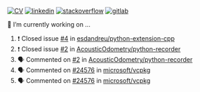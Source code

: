 [![CV](https://img.shields.io/badge/CV-open_to_work-green)](./cv/andreu-gimenez-bolinches.pdf)
[![linkedin](https://img.shields.io/badge/Andreu_Gimenez_Bolinches-gray?logo=linkedin)](https://www.linkedin.com/in/andreu-gimenez-bolinches-esdandreu/)
[![stackoverflow](https://img.shields.io/badge/-gray?logo=stackoverflow)](https://stackoverflow.com/users/13180090/andreu-gimenez)
[![gitlab](https://img.shields.io/badge/-gray?logo=gitlab)](https://gitlab.com/esdandreu)


<!--
**esdandreu/esdandreu** is a ✨ _special_ ✨ repository because its `README.md` (this file) appears on your GitHub profile.

Here are some ideas to get you started:

- 🔭 I’m currently working on ...
- 🌱 I’m currently learning ...
- 👯 I’m looking to collaborate on ...
- 🤔 I’m looking for help with ...
- 💬 Ask me about ...
- 📫 How to reach me: ...
- 😄 Pronouns: ...
- ⚡ Fun fact: ...
-->

🔭 I’m currently working on ...
<!--START_SECTION:activity-->
1. ❗️ Closed issue [#4](https://github.com/esdandreu/python-extension-cpp/issues/4) in [esdandreu/python-extension-cpp](https://github.com/esdandreu/python-extension-cpp)
2. ❗️ Closed issue [#2](https://github.com/AcousticOdometry/python-recorder/issues/2) in [AcousticOdometry/python-recorder](https://github.com/AcousticOdometry/python-recorder)
3. 🗣 Commented on [#2](https://github.com/AcousticOdometry/python-recorder/issues/2) in [AcousticOdometry/python-recorder](https://github.com/AcousticOdometry/python-recorder)
4. 🗣 Commented on [#24576](https://github.com/microsoft/vcpkg/issues/24576) in [microsoft/vcpkg](https://github.com/microsoft/vcpkg)
5. 🗣 Commented on [#24576](https://github.com/microsoft/vcpkg/issues/24576) in [microsoft/vcpkg](https://github.com/microsoft/vcpkg)
<!--END_SECTION:activity-->

